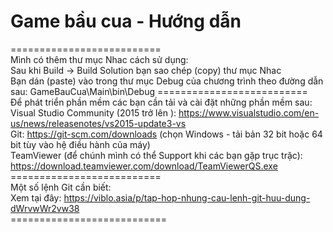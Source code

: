 ﻿# Game bầu cua - Hướng dẫn
==========================<br/>
Mình có thêm thư mục Nhac cách sử dụng:<br/>
Sau khi Build -> Build Solution bạn sao chép (copy) thư mục Nhac<br/>
Bạn dán (paste) vào trong thư mục Debug của chương trình theo đường dẫn sau: GameBauCua\Main\bin\Debug
==========================<br/>
Để phát triển phần mềm các bạn cần tải và cài đặt những phần mềm sau:<br/>
Visual Studio Community (2015 trở lên ): https://www.visualstudio.com/en-us/news/releasenotes/vs2015-update3-vs<br/>
Git: https://git-scm.com/downloads (chọn Windows - tải bản 32 bit hoặc 64 bit tùy vào hệ điều hành của máy)<br/>
TeamViewer (để chúnh mình có thể Support khi các bạn gặp trục trặc): https://download.teamviewer.com/download/TeamViewerQS.exe<br/>
==========================<br/>
Một số lệnh Git cần biết:<br/>
Xem tại đây: https://viblo.asia/p/tap-hop-nhung-cau-lenh-git-huu-dung-dWrvwWr2vw38<br/>
===========================<br/>
